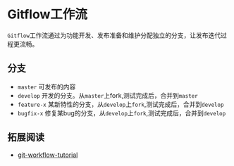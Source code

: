 # Gitflow工作流
`Gitflow`工作流通过为功能开发、发布准备和维护分配独立的分支，让发布迭代过程更流畅。

## 分支
* `master` 可发布的内容
* `develop` 开发的分支。从`master`上fork,测试完成后，合并到`master`
* `feature-x` 某新特性的分支，从`develop`上`fork`,测试完成后，合并到`develop`
* `bugfix-x` 修复某bug的分支，从`develop`上`fork`,测试完成后，合并到`develop`

## 拓展阅读
* [git-workflow-tutorial](https://github.com/xirong/my-git/blob/master/git-workflow-tutorial.md)